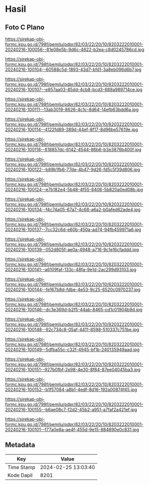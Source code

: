 # Hasil

## Foto C Plano

https://sirekap-obj-formc.kpu.go.id/798f/pemilu/pdpr/82/03/22/20/10/8203222010001-20240216-100056--81e08e5b-9d6c-4622-b2ea-c8d0245786cd.jpg

https://sirekap-obj-formc.kpu.go.id/798f/pemilu/pdpr/82/03/22/20/10/8203222010001-20240216-100104--60588c5d-1893-43d7-bfd1-3a8eb096d6b7.jpg

https://sirekap-obj-formc.kpu.go.id/798f/pemilu/pdpr/82/03/22/20/10/8203222010001-20240216-100107--e857aa03-85dd-4cb8-bcd3-688a989714ce.jpg

https://sirekap-obj-formc.kpu.go.id/798f/pemilu/pdpr/82/03/22/20/10/8203222010001-20240216-100111--13ab3019-8626-4c1c-8d64-14efb63bdd6a.jpg

https://sirekap-obj-formc.kpu.go.id/798f/pemilu/pdpr/82/03/22/20/10/8203222010001-20240216-100114--4122fd89-389d-44ef-8f17-8d96be57619e.jpg

https://sirekap-obj-formc.kpu.go.id/798f/pemilu/pdpr/82/03/22/20/10/8203222010001-20240216-100118--618857dc-6142-4544-86b6-b3e3876b400f.jpg

https://sirekap-obj-formc.kpu.go.id/798f/pemilu/pdpr/82/03/22/20/10/8203222010001-20240216-100122--b89b1fb6-77de-4b47-9d26-fd5c5f39d806.jpg

https://sirekap-obj-formc.kpu.go.id/798f/pemilu/pdpr/82/03/22/20/10/8203222010001-20240216-100124--e7b182e4-5b48-4f55-8406-5b820a0ed08b.jpg

https://sirekap-obj-formc.kpu.go.id/798f/pemilu/pdpr/82/03/22/20/10/8203222010001-20240216-100134--f4c74a05-67a7-4c68-a6a2-b0afed62ade4.jpg

https://sirekap-obj-formc.kpu.go.id/798f/pemilu/pdpr/82/03/22/20/10/8203222010001-20240216-100137--7cc32c6d-e60b-450a-ad74-94fb459971a6.jpg

https://sirekap-obj-formc.kpu.go.id/798f/pemilu/pdpr/82/03/22/20/10/8203222010001-20240216-100139--052d805f-ae0a-4948-a716-9c1e16cfaddd.jpg

https://sirekap-obj-formc.kpu.go.id/798f/pemilu/pdpr/82/03/22/20/10/8203222010001-20240216-100141--a6109faf-133c-48fa-9e1d-2ac299d93103.jpg

https://sirekap-obj-formc.kpu.go.id/798f/pemilu/pdpr/82/03/22/20/10/8203222010001-20240216-100144--fe167b8d-fdbe-4e53-9c25-6520c0970237.jpg

https://sirekap-obj-formc.kpu.go.id/798f/pemilu/pdpr/82/03/22/20/10/8203222010001-20240216-100146--dc3e369d-b2f5-44ab-8465-cd1c01904b9d.jpg

https://sirekap-obj-formc.kpu.go.id/798f/pemilu/pdpr/82/03/22/20/10/8203222010001-20240216-100148--92c734c8-05af-4411-8598-510337c751be.jpg

https://sirekap-obj-formc.kpu.go.id/798f/pemilu/pdpr/82/03/22/20/10/8203222010001-20240216-100149--5dfba55c-c32f-4945-bf1b-240135949aad.jpg

https://sirekap-obj-formc.kpu.go.id/798f/pemilu/pdpr/82/03/22/20/10/8203222010001-20240216-100151--927b0fbf-2e98-4e30-8f84-87ee04045ba3.jpg

https://sirekap-obj-formc.kpu.go.id/798f/pemilu/pdpr/82/03/22/20/10/8203222010001-20240216-100152--b1f57084-a8b1-4edf-8d16-192a00874f45.jpg

https://sirekap-obj-formc.kpu.go.id/798f/pemilu/pdpr/82/03/22/20/10/8203222010001-20240216-100155--b6ae08c7-f2d2-45b2-a951-a7faf2a421ef.jpg

https://sirekap-obj-formc.kpu.go.id/798f/pemilu/pdpr/82/03/22/20/10/8203222010001-20240216-100101--f77a0e8a-ae4f-455d-9e15-884890e0c831.jpg


## Metadata

| Key        | Value               |
| ---------- | ------------------- |
| Time Stamp | 2024-02-25 13:03:40 |
| Kode Dapil | 8201                |



